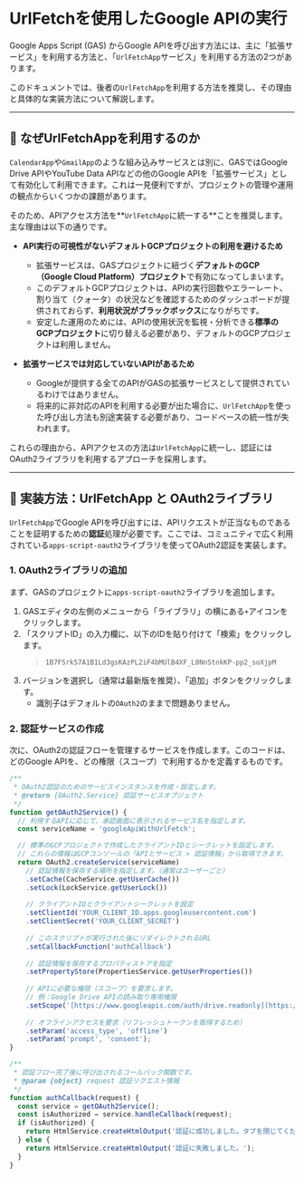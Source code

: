 # UrlFetchを使用したGoogle APIの実行

Google Apps Script (GAS) からGoogle APIを呼び出す方法には、主に「拡張サービス」を利用する方法と、「`UrlFetchApp`サービス」を利用する方法の2つがあります。

このドキュメントでは、後者の`UrlFetchApp`を利用する方法を推奨し、その理由と具体的な実装方法について解説します。

---

## 🚀 なぜUrlFetchAppを利用するのか

`CalendarApp`や`GmailApp`のような組み込みサービスとは別に、GASではGoogle Drive APIやYouTube Data APIなどの他のGoogle APIを「拡張サービス」として有効化して利用できます。これは一見便利ですが、プロジェクトの管理や運用の観点からいくつかの課題があります。

そのため、APIアクセス方法を**`UrlFetchApp`に統一する**ことを推奨します。主な理由は以下の通りです。

* **API実行の可視性がないデフォルトGCPプロジェクトの利用を避けるため**
  * 拡張サービスは、GASプロジェクトに紐づく**デフォルトのGCP（Google Cloud Platform）プロジェクト**で有効になってしまいます。
  * このデフォルトGCPプロジェクトは、APIの実行回数やエラーレート、割り当て（クォータ）の状況などを確認するためのダッシュボードが提供されておらず、**利用状況がブラックボックス**になりがちです。
  * 安定した運用のためには、APIの使用状況を監視・分析できる**標準のGCPプロジェクト**に切り替える必要があり、デフォルトのGCPプロジェクトは利用しません。

* **拡張サービスでは対応していないAPIがあるため**
  * Googleが提供する全てのAPIがGASの拡張サービスとして提供されているわけではありません。
  * 将来的に非対応のAPIを利用する必要が出た場合に、`UrlFetchApp`を使った呼び出し方法も別途実装する必要があり、コードベースの統一性が失われます。

これらの理由から、APIアクセスの方法は`UrlFetchApp`に統一し、認証にはOAuth2ライブラリを利用するアプローチを採用します。

---

## 🔧 実装方法：UrlFetchApp と OAuth2ライブラリ

`UrlFetchApp`でGoogle APIを呼び出すには、APIリクエストが正当なものであることを証明するための**認証**処理が必要です。ここでは、コミュニティで広く利用されている`apps-script-oauth2`ライブラリを使ってOAuth2認証を実装します。

### 1. OAuth2ライブラリの追加

まず、GASのプロジェクトに`apps-script-oauth2`ライブラリを追加します。

1. GASエディタの左側のメニューから「ライブラリ」の横にある`+`アイコンをクリックします。
2. 「スクリプトID」の入力欄に、以下のIDを貼り付けて「検索」をクリックします。
    > `1B7FSrk57A1B1Ld3gsKAzPL2iF4bMUlB4XF_L0NnStnkKP-pp2_soXjpM`
3. バージョンを選択し（通常は最新版を推奨）、「追加」ボタンをクリックします。
    * 識別子はデフォルトの`OAuth2`のままで問題ありません。

### 2. 認証サービスの作成

次に、OAuth2の認証フローを管理するサービスを作成します。このコードは、どのGoogle APIを、どの権限（スコープ）で利用するかを定義するものです。

```javascript
/**
 * OAuth2認証のためのサービスインスタンスを作成・設定します。
 * @return {OAuth2.Service} 認証サービスオブジェクト
 */
function getOAuth2Service() {
  // 利用するAPIに応じて、承認画面に表示されるサービス名を指定します。
  const serviceName = 'googleApiWithUrlFetch';

  // 標準のGCPプロジェクトで作成したクライアントIDとシークレットを設定します。
  // これらの情報はGCPコンソールの「APIとサービス > 認証情報」から取得できます。
  return OAuth2.createService(serviceName)
    // 認証情報を保存する場所を指定します。（通常はユーザーごと）
    .setCache(CacheService.getUserCache())
    .setLock(LockService.getUserLock())
    
    // クライアントIDとクライアントシークレットを設定
    .setClientId('YOUR_CLIENT_ID.apps.googleusercontent.com')
    .setClientSecret('YOUR_CLIENT_SECRET')
    
    // このスクリプトが実行された後にリダイレクトされるURL
    .setCallbackFunction('authCallback')
    
    // 認証情報を保存するプロパティストアを指定
    .setPropertyStore(PropertiesService.getUserProperties())
    
    // APIに必要な権限（スコープ）を要求します。
    // 例：Google Drive APIの読み取り専用権限
    .setScope('[https://www.googleapis.com/auth/drive.readonly](https://www.googleapis.com/auth/drive.readonly)')
    
    // オフラインアクセスを要求（リフレッシュトークンを取得するため）
    .setParam('access_type', 'offline')
    .setParam('prompt', 'consent');
}

/**
 * 認証フロー完了後に呼び出されるコールバック関数です。
 * @param {object} request 認証リクエスト情報
 */
function authCallback(request) {
  const service = getOAuth2Service();
  const isAuthorized = service.handleCallback(request);
  if (isAuthorized) {
    return HtmlService.createHtmlOutput('認証に成功しました。タブを閉じてください。');
  } else {
    return HtmlService.createHtmlOutput('認証に失敗しました。');
  }
}
